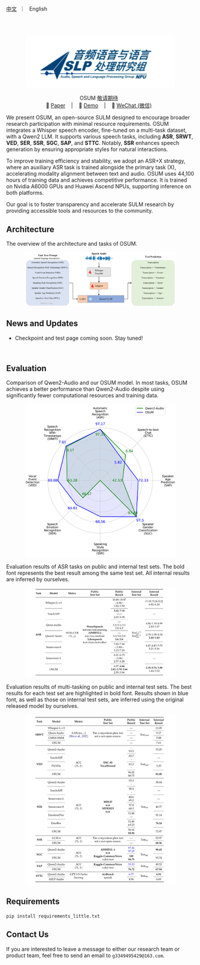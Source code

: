  <p align="left">
        <a href="README_CN.md">中文</a> &nbsp｜ &nbsp English&nbsp&nbsp
</p>
<br><br>

<p align="center">
    <img src="images/ASLP.png" width="400"/>
<p>

<p align="center">
OSUM <a href=""> 敬请期待</a> </a>&nbsp
<br>
📑 <a href="">Paper</a> &nbsp&nbsp | &nbsp&nbsp 📑 <a href="https://aslp-lab.github.io/OSUM.github.io/">Demo</a> &nbsp&nbsp | &nbsp&nbsp 💬 <a href="images/wechat.png">WeChat (微信)</a>&nbsp&nbsp 
</p>


We present OSUM, an open-source SULM designed to encourage broader research participation with minimal resource requirements. OSUM integrates a Whisper speech encoder, fine-tuned on a multi-task dataset, with a Qwen2 LLM. It supports various speech tasks, including <b>ASR</b>, <b>SRWT</b>, <b>VED</b>, <b>SER</b>, <b>SSR</b>, <b>SGC</b>, <b>SAP</b>, and <b>STTC</b>. Notably, <b>SSR</b> enhances speech generation by ensuring appropriate styles for natural interactions.  

To improve training efficiency and stability, we adopt an ASR+X strategy, where an auxiliary ASR task is trained alongside the primary task (X), accelerating modality alignment between text and audio. OSUM uses 44,100 hours of training data and achieves competitive performance. It is trained on Nvidia A6000 GPUs and Huawei Ascend NPUs, supporting inference on both platforms.  

Our goal is to foster transparency and accelerate SULM research by providing accessible tools and resources to the community.

## Architecture

The overview of the architecture and tasks of OSUM.

<p align="center">
    <img src="images/system.png" width="80%"/>
<p>

## News and Updates
* Checkpoint and test page coming soon. Stay tuned!


<br>

## Evaluation
 Comparison of Qwen2-Audio and our OSUM model. In most tasks, OSUM achieves a better
performance than Qwen2-Audio despite using significantly fewer computational resources and training data.
<p align="center">
    <img src="images/radar.png" width="80%"/>
<p>

Evaluation results of ASR tasks on public and internal test sets. The bold font represents the best
result among the same test set. All internal results are inferred by ourselves.
<p align="center">
    <img src="images/res_asr.png" width="80%"/>
<p>


Evaluation results of multi-tasking on public and internal test sets. The best results for each test set
are highlighted in bold font. Results shown in blue font, as well as those on internal test sets, are inferred
using the original released model by ourselves.
<p align="center">
    <img src="images/res_multi.png" width="80%"/>
<p>

<!--  We have provided **all** evaluation scripts to reproduce our results. Please refer to [eval_audio/EVALUATION.md](eval_audio/EVALUATION.md) for details.
  --> 


## Requirements
```
pip install requirements_little.txt
```
<!-- 
## Quickstart
## Demo
### Web UI

## Citation
 -->
## Contact Us

If you are interested to leave a message to either our research team or product team, feel free to send an email to `g3349495429@163.com`.
